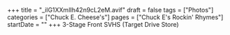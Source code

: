 +++
title = "_ilG1XXmlIh42n9cL2eM.avif"
draft = false
tags = ["Photos"]
categories = ["Chuck E. Cheese's"]
pages = ["Chuck E's Rockin' Rhymes"]
startDate = ""
+++
3-Stage Front SVHS (Target Drive Store)

